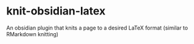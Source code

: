 # knit-obsidian-latex
An obsidian plugin that knits a page to a desired LaTeX format (similar to RMarkdown knitting)
